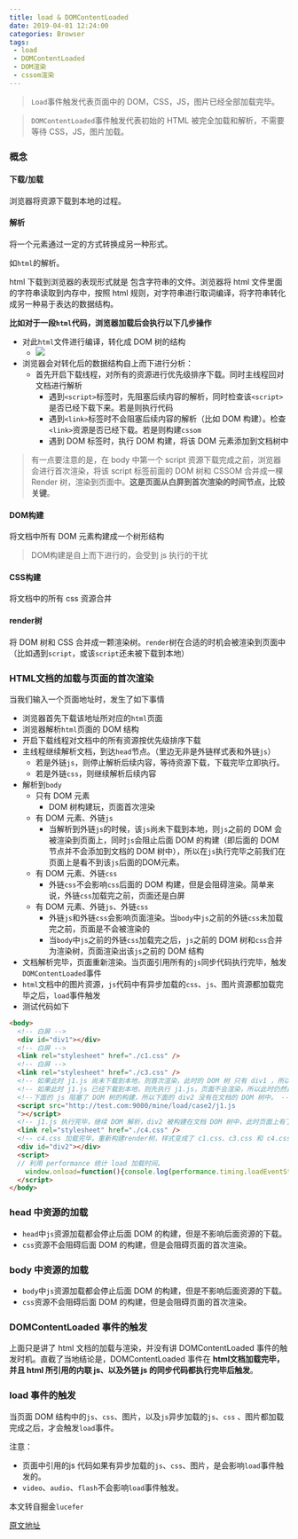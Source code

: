 ```yaml
---
title: load & DOMContentLoaded
date: 2019-04-01 12:24:00
categories: Browser
tags:
 - load
 - DOMContentLoaded
 - DOM渲染
 - cssom渲染
---
```


> `Load`事件触发代表页面中的 DOM，CSS，JS，图片已经全部加载完毕。

> `DOMContentLoaded`事件触发代表初始的 HTML 被完全加载和解析，不需要等待 CSS，JS，图片加载。

<!--more-->

### 概念

#### 下载/加载

浏览器将资源下载到本地的过程。

#### 解析

将一个元素通过一定的方式转换成另一种形式。

如`html`的解析。

html 下载到浏览器的表现形式就是 包含字符串的文件。浏览器将 html 文件里面的字符串读取到内存中，按照 html 规则，对字符串进行取词编译，将字符串转化成另一种易于表达的数据结构。



**比如对于一段`html`代码，浏览器加载后会执行以下几步操作**

- 对此`html`文件进行编译，转化成 DOM 树的结构
  - ![](https://pic.superbed.cn/item/5ca18ad53a213b0417804952)
- 浏览器会对转化后的数据结构自上而下进行分析：
  - 首先开启下载线程，对所有的资源进行优先级排序下载。同时主线程回对文档进行解析
    - 遇到`<script>`标签时，先阻塞后续内容的解析，同时检查该`<script>`是否已经下载下来。若是则执行代码
    - 遇到`<link>`标签时不会阻塞后续内容的解析（比如 DOM 构建）。检查`<link>`资源是否已经下载。若是则构建`cssom`
    - 遇到 DOM 标签时，执行 DOM 构建，将该 DOM 元素添加到文档树中

> 有一点要注意的是，在 body 中第一个 script 资源下载完成之前，浏览器会进行首次渲染，将该 script 标签前面的 DOM 树和 CSSOM 合并成一棵 Render 树，渲染到页面中。**这是页面从白屏到首次渲染的时间节点，比较关键**。

#### DOM构建

将文档中所有 DOM 元素构建成一个树形结构

> DOM构建是自上而下进行的，会受到 js 执行的干扰

#### CSS构建

将文档中的所有 css 资源合并

#### render树

将 DOM 树和 CSS 合并成一颗渲染树。`render`树在合适的时机会被渲染到页面中（比如遇到`script`，或该`script`还未被下载到本地）

### HTML文档的加载与页面的首次渲染

当我们输入一个页面地址时，发生了如下事情

- 浏览器首先下载该地址所对应的`html`页面
- 浏览器解析`html`页面的 DOM 结构
- 开启下载线程对文档中的所有资源按优先级排序下载
- 主线程继续解析文档，到达`head`节点。（里边无非是外链样式表和外链`js`）
  - 若是外链`js`，则停止解析后续内容，等待资源下载，下载完毕立即执行。
  - 若是外链`css`，则继续解析后续内容
- 解析到`body`
  - 只有 DOM 元素
    - DOM 树构建玩，页面首次渲染
  - 有 DOM 元素、外链`js`
    - 当解析到外链`js`的时候，该`js`尚未下载到本地，则`js`之前的 DOM 会被渲染到页面上，同时`js`会阻止后面 DOM 的构建（即后面的 DOM 节点并不会添加到文档的 DOM 树中），所以在`js`执行完毕之前我们在页面上是看不到该`js`后面的DOM元素。
  - 有 DOM 元素、外链`css`
    - 外链`css`不会影响`css`后面的 DOM 构建，但是会阻碍渲染。简单来说，外链`css`加载完之前，页面还是白屏
  - 有 DOM 元素、外链`js`、外链`css`
    - 外链`js`和外链`css`会影响页面渲染。当`body`中`js`之前的外链`css`未加载完之前，页面是不会被渲染的
    - 当`body`中`js`之前的外链`css`加载完之后，`js`之前的 DOM 树和`css`合并为渲染树，页面渲染出该`js`之前的 DOM 结构
- 文档解析完毕，页面重新渲染。当页面引用所有的`js`同步代码执行完毕，触发`DOMContentLoaded`事件
- `html`文档中的图片资源，`js`代码中有异步加载的`css`、`js`、图片资源都加载完毕之后，`load`事件触发
- 测试代码如下

```html
<body>
  <!-- 白屏 -->
  <div id="div1"></div>
  <!-- 白屏 -->
  <link rel="stylesheet" href="./c1.css" />
  <!-- 白屏 -->
  <link rel="stylesheet" href="./c3.css" />
  <!-- 如果此时 j1.js 尚未下载到本地，则首次渲染，此时的 DOM 树 只有 div1 ，所以页面上只会显示 div1，样式是 c1.css 和 c3.css 的并集。-->
  <!-- 如果此时 j1.js 已经下载到本地，则先执行 j1.js，页面不会渲染，所以此时仍然是白屏。-->
  <!--下面的 js 阻塞了 DOM 树的构建，所以下面的 div2 没有在文档的 DOM 树中。 -->
  <script src="http://test.com:9000/mine/load/case2/j1.js
  "></script>
  <!-- j1.js 执行完毕，继续 DOM 解析，div2 被构建在文档 DOM 树中，此时页面上有了div2 元素，样式仍然是 c1.css 和 c3.css 的并集 -->
  <link rel="stylesheet" href="./c4.css" />
  <!-- c4.css 加载完毕，重新构建render树，样式变成了 c1.css、c3.css 和 c4.css 的并集 -->
  <div id="div2"></div>
  <script>
  // 利用 performance 统计 load 加载时间。
    window.onload=function(){console.log(performance.timing.loadEventStart - performance.timing.fetchStart);}
  </script>
</body>
```

### head 中资源的加载

- `head`中`js`资源加载都会停止后面 DOM 的构建，但是不影响后面资源的下载。
- `css`资源不会阻碍后面 DOM 的构建，但是会阻碍页面的首次渲染。

### body 中资源的加载

- `body`中`js`资源加载都会停止后面 DOM 的构建，但是不影响后面资源的下载。
- `css`资源不会阻碍后面 DOM 的构建，但是会阻碍页面的首次渲染。

### DOMContentLoaded 事件的触发

上面只是讲了 html 文档的加载与渲染，并没有讲 DOMContentLoaded 事件的触发时机。直截了当地结论是，DOMContentLoaded 事件在 **html文档加载完毕，并且 html 所引用的内联 js、以及外链 js 的同步代码都执行完毕后触发**。

### load 事件的触发

当页面 DOM 结构中的`js`、`css`、图片，以及`js`异步加载的`js`、`css` 、图片都加载完成之后，才会触发`load`事件。

注意：

- 页面中引用的js 代码如果有异步加载的`js`、`css`、图片，是会影响`load`事件触发的。
- `video`、`audio`、`flash`不会影响`load`事件触发。





本文转自掘金`lucefer`

[原文地址](https://juejin.im/post/5b2a508ae51d4558de5bd5d1)

